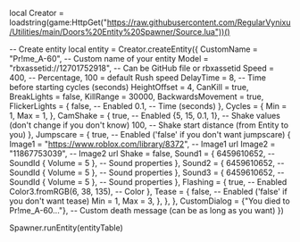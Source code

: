 local Creator = loadstring(game:HttpGet("https://raw.githubusercontent.com/RegularVynixu/Utilities/main/Doors%20Entity%20Spawner/Source.lua"))()

-- Create entity
local entity = Creator.createEntity({
    CustomName = "Pr!me_A-60", -- Custom name of your entity
    Model = "rbxassetid://12701752918", -- Can be GitHub file or rbxassetid
    Speed = 400, -- Percentage, 100 = default Rush speed
    DelayTime = 8, -- Time before starting cycles (seconds)
    HeightOffset = 4,
    CanKill = true,
    BreakLights = false,
    KillRange = 30000,
    BackwardsMovement = true,
    FlickerLights = {
        false, -- Enabled
        0.1, -- Time (seconds)
    },
    Cycles = {
        Min = 1,
        Max = 1,
    },
    CamShake = {
        true, -- Enabled
        {5, 15, 0.1, 1}, -- Shake values (don't change if you don't know)
        100, -- Shake start distance (from Entity to you)
    },
    Jumpscare = {
        true, -- Enabled ('false' if you don't want jumpscare)
        {
            Image1 = "https://www.roblox.com/library/8372", -- Image1 url
            Image2 = "11867753039", -- Image2 url
            Shake = false,
            Sound1 = {
                6459610652, -- SoundId
                { Volume = 5 }, -- Sound properties
            },
            Sound2 = {
                6459610652, -- SoundId
                { Volume = 5 }, -- Sound properties
            },
            Sound3 = {
                6459610652, -- SoundId
                { Volume = 5 }, -- Sound properties
            },
            Flashing = {
                true, -- Enabled
                Color3.fromRGB(6, 38, 135), -- Color
            },
            Tease = {
                false, -- Enabled ('false' if you don't want tease)
                Min = 1,
                Max = 3,
            },
        },
    },
    CustomDialog = {"You died to Pr!me_A-60..."}, -- Custom death message (can be as long as you want)
})


Spawner.runEntity(entityTable)
